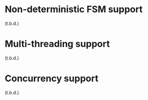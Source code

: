 # Non-deterministic FSM support
(t.b.d.)
# Multi-threading support
(t.b.d.)

# Concurrency support
(t.b.d.)
